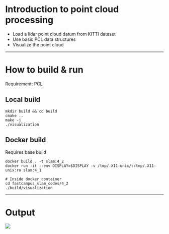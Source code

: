 # Introduction to point cloud processing

- Load a lidar point cloud datum from KITTI dataset
- Use basic PCL data structures
- Visualize the point cloud

---

# How to build & run

Requirement: PCL

## Local build

```
mkdir build && cd build
cmake ..
make -j
./visualization
```

## Docker build 

Requires base build

```
docker build . -t slam:4_2
docker run -it --env DISPLAY=$DISPLAY -v /tmp/.X11-unix/:/tmp/.X11-unix:ro slam:4_1

# Inside docker container
cd fastcampus_slam_codes/4_2
./build/visualization
```

---

# Output

![](./output.gif)
